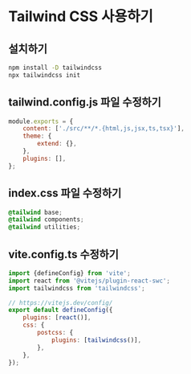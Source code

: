 # Tailwind CSS 사용하기

## 설치하기

```sh
npm install -D tailwindcss
npx tailwindcss init
```

## tailwind.config.js 파일 수정하기

```js
module.exports = {
	content: ['./src/**/*.{html,js,jsx,ts,tsx}'],
	theme: {
		extend: {},
	},
	plugins: [],
};
```

## index.css 파일 수정하기

```css
@tailwind base;
@tailwind components;
@tailwind utilities;
```

## vite.config.ts 수정하기

```js
import {defineConfig} from 'vite';
import react from '@vitejs/plugin-react-swc';
import tailwindcss from 'tailwindcss';

// https://vitejs.dev/config/
export default defineConfig({
	plugins: [react()],
	css: {
		postcss: {
			plugins: [tailwindcss()],
		},
	},
});
```
